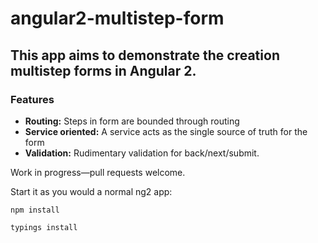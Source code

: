 # angular2-multistep-form

## This app aims to demonstrate the creation multistep forms in Angular 2.

### Features

* **Routing:** Steps in form are bounded through routing 
* **Service oriented:** A service acts as the single source of truth for the form
* **Validation:** Rudimentary validation for back/next/submit.

Work in progress—pull requests welcome.

Start it as you would a normal ng2 app:

````
npm install
````

````
typings install
````
